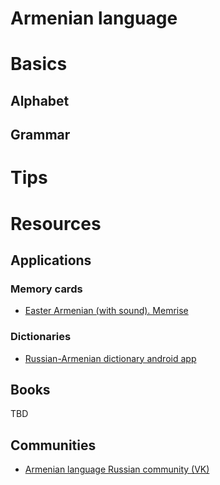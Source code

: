 # Armenian language



# Basics

## Alphabet



## Grammar



# Tips



# Resources

## Applications

### Memory cards

* [Easter Armenian (with sound). Memrise](https://app.memrise.com/course/2071225/eastern-armenian-with-sound/)

### Dictionaries

* [Russian-Armenian dictionary android app](https://play.google.com/store/apps/details?id=sir.oganesyan.armyanskiylang)

## Books

TBD

## Communities

* [Armenian language Russian community (VK)](https://vk.com/armyaz)
  
  
